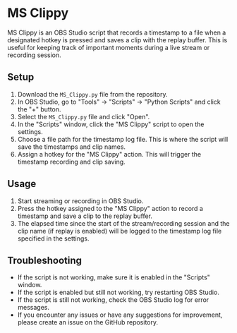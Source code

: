 # MS Clippy

MS Clippy is an OBS Studio script that records a timestamp to a file when a designated hotkey is pressed and saves a clip with the replay buffer. This is useful for keeping track of important moments during a live stream or recording session.

## Setup

1. Download the `MS_Clippy.py` file from the repository.
2. In OBS Studio, go to "Tools" -> "Scripts" -> "Python Scripts" and click the "+" button.
3. Select the `MS_Clippy.py` file and click "Open".
4. In the "Scripts" window, click the "MS Clippy" script to open the settings.
5. Choose a file path for the timestamp log file. This is where the script will save the timestamps and clip names.
6. Assign a hotkey for the "MS Clippy" action. This will trigger the timestamp recording and clip saving.

## Usage

1. Start streaming or recording in OBS Studio.
2. Press the hotkey assigned to the "MS Clippy" action to record a timestamp and save a clip to the replay buffer.
3. The elapsed time since the start of the stream/recording session and the clip name (if replay is enabled) will be logged to the timestamp log file specified in the settings.

## Troubleshooting

- If the script is not working, make sure it is enabled in the "Scripts" window.
- If the script is enabled but still not working, try restarting OBS Studio.
- If the script is still not working, check the OBS Studio log for error messages.
- If you encounter any issues or have any suggestions for improvement, please create an issue on the GitHub repository.

